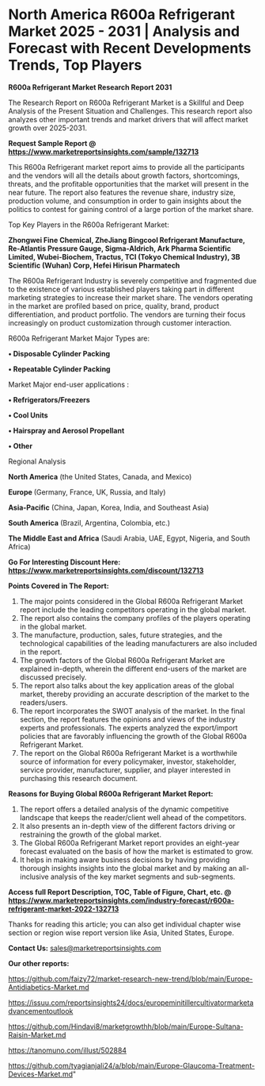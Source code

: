 # North America R600a Refrigerant Market 2025 - 2031 | Analysis and Forecast with Recent Developments Trends, Top Players

<strong>R600a Refrigerant Market Research Report 2031</strong>

The Research Report on R600a Refrigerant Market is a Skillful and Deep Analysis of the Present Situation and Challenges. This research report also analyzes other important trends and market drivers that will affect market growth over 2025-2031.

<strong>Request Sample Report @ <a href=https://www.marketreportsinsights.com/sample/132713>https://www.marketreportsinsights.com/sample/132713</a></strong>

This R600a Refrigerant market report aims to provide all the participants and the vendors will all the details about growth factors, shortcomings, threats, and the profitable opportunities that the market will present in the near future. The report also features the revenue share, industry size, production volume, and consumption in order to gain insights about the politics to contest for gaining control of a large portion of the market share.

Top Key Players in the R600a Refrigerant Market:

<strong>Zhongwei Fine Chemical, ZheJiang Bingcool Refrigerant Manufacture, Re-Atlantis Pressure Gauge, Sigma-Aldrich, Ark Pharma Scientific Limited, Wubei-Biochem, Tractus, TCI (Tokyo Chemical Industry), 3B Scientific (Wuhan) Corp, Hefei Hirisun Pharmatech</strong>

The R600a Refrigerant Industry is severely competitive and fragmented due to the existence of various established players taking part in different marketing strategies to increase their market share. The vendors operating in the market are profiled based on price, quality, brand, product differentiation, and product portfolio. The vendors are turning their focus increasingly on product customization through customer interaction.

R600a Refrigerant Market Major Types are:

<strong>• Disposable Cylinder Packing

• Repeatable Cylinder Packing</strong>

Market Major end-user applications :

<strong>• Refrigerators/Freezers

• Cool Units

• Hairspray and Aerosol Propellant

• Other</strong>

Regional Analysis

</u><strong><b>North America</b></strong> (the United States, Canada, and Mexico)

<strong><b>Europe </b></strong>(Germany, France, UK, Russia, and Italy)

<strong><b>Asia-Pacific</b></strong> (China, Japan, Korea, India, and Southeast Asia)

<strong><b>South America</b></strong> (Brazil, Argentina, Colombia, etc.)

<strong><b>The Middle East and Africa</b></strong> (Saudi Arabia, UAE, Egypt, Nigeria, and South Africa)

<strong>Go For Interesting Discount Here: <a href=https://www.marketreportsinsights.com/discount/132713>https://www.marketreportsinsights.com/discount/132713</a></strong>

<strong>Points Covered in The Report:</strong>
<ol>
  <li>The major points considered in the Global R600a Refrigerant Market report include the leading competitors operating in the global market.</li>
  <li>The report also contains the company profiles of the players operating in the global market.</li>
  <li>The manufacture, production, sales, future strategies, and the technological capabilities of the leading manufacturers are also included in the report.</li>
  <li>The growth factors of the Global R600a Refrigerant Market are explained in-depth, wherein the different end-users of the market are discussed precisely.</li>
  <li>The report also talks about the key application areas of the global market, thereby providing an accurate description of the market to the readers/users.</li>
  <li>The report incorporates the SWOT analysis of the market. In the final section, the report features the opinions and views of the industry experts and professionals. The experts analyzed the export/import policies that are favorably influencing the growth of the Global R600a Refrigerant Market.</li>
  <li>The report on the Global R600a Refrigerant Market is a worthwhile source of information for every policymaker, investor, stakeholder, service provider, manufacturer, supplier, and player interested in purchasing this research document.</li>
</ol>
<strong>Reasons for Buying Global R600a Refrigerant Market Report:</strong>

<ol>
  <li>The report offers a detailed analysis of the dynamic competitive landscape that keeps the reader/client well ahead of the competitors.</li>
  <li>It also presents an in-depth view of the different factors driving or restraining the growth of the global market.</li>
  <li>The Global R600a Refrigerant Market report provides an eight-year forecast evaluated on the basis of how the market is estimated to grow.</li>
  <li>It helps in making aware business decisions by having providing thorough insights insights into the global market and by making an all-inclusive analysis of the key market segments and sub-segments.</li>
</ol>
<strong>Access full Report Description, TOC, Table of Figure, Chart, etc. @ <a href=https://www.marketreportsinsights.com/industry-forecast/r600a-refrigerant-market-2022-132713>https://www.marketreportsinsights.com/industry-forecast/r600a-refrigerant-market-2022-132713</a></strong>


Thanks for reading this article; you can also get individual chapter wise section or region wise report version like Asia, United States, Europe.

<strong>Contact Us:</strong>
sales@marketreportsinsights.com

<strong>Our other reports:</strong>

<a href=https://github.com/faizy72/market-research-new-trend/blob/main/Europe-Antidiabetics-Market.md>https://github.com/faizy72/market-research-new-trend/blob/main/Europe-Antidiabetics-Market.md</a>

<a href=https://issuu.com/reportsinsights24/docs/europeminitillercultivatormarketadvancementoutlook>https://issuu.com/reportsinsights24/docs/europeminitillercultivatormarketadvancementoutlook</a>

<a href=https://github.com/Hindavi8/marketgrowthh/blob/main/Europe-Sultana-Raisin-Market.md>https://github.com/Hindavi8/marketgrowthh/blob/main/Europe-Sultana-Raisin-Market.md</a>

<a href=https://tanomuno.com/illust/502884>https://tanomuno.com/illust/502884</a>

<a href=https://github.com/tyagianjali24/a/blob/main/Europe-Glaucoma-Treatment-Devices-Market.md>https://github.com/tyagianjali24/a/blob/main/Europe-Glaucoma-Treatment-Devices-Market.md</a>"
